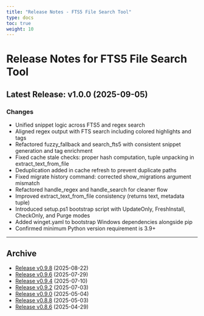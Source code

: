 ```yaml
---
title: "Release Notes - FTS5 File Search Tool"
type: docs
toc: true
weight: 10
---
```


# Release Notes for FTS5 File Search Tool

## Latest Release: v1.0.0 (2025-09-05)

### Changes
- Unified snippet logic across FTS5 and regex search
- Aligned regex output with FTS search including colored highlights and tags
- Refactored fuzzy_fallback and search_fts5 with consistent snippet generation and tag enrichment
- Fixed cache stale checks: proper hash computation, tuple unpacking in extract_text_from_file
- Deduplication added in cache refresh to prevent duplicate paths
- Fixed migrate history command: corrected show_migrations argument mismatch
- Refactored handle_regex and handle_search for cleaner flow
- Improved extract_text_from_file consistency (returns text, metadata tuple)
- Introduced setup.ps1 bootstrap script with UpdateOnly, FreshInstall, CheckOnly, and Purge modes
- Added winget.yaml to bootstrap Windows dependencies alongside pip
- Confirmed minimum Python version requirement is 3.9+

---

## Archive

- [Release v0.9.8](/releases/v0.9.8/) (2025-08-22)
- [Release v0.9.6](/releases/v0.9.6/) (2025-07-29)
- [Release v0.9.4](/releases/v0.9.4/) (2025-07-10)
- [Release v0.9.2](/releases/v0.9.2/) (2025-07-03)
- [Release v0.9.0](/releases/v0.9.0/) (2025-05-04)
- [Release v0.8.8](/releases/v0.8.8/) (2025-05-03)
- [Release v0.8.6](/releases/v0.8.6/) (2025-04-29)